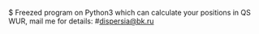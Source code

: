 $ Freezed program on Python3 which can calculate your positions in QS WUR,
mail me for details: #dispersia@bk.ru
